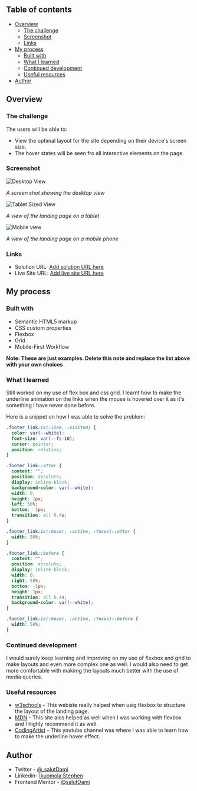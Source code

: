 ## Table of contents

- [Overview](#overview)
  - [The challenge](#the-challenge)
  - [Screenshot](#screenshot)
  - [Links](#links)
- [My process](#my-process)
  - [Built with](#built-with)
  - [What I learned](#what-i-learned)
  - [Continued development](#continued-development)
  - [Useful resources](#useful-resources)
- [Author](#author)

## Overview

### The challenge

The users will be able to:

- View the optimal layout for the site depending on their device's screen size.
- The hover states will be seen fro all interective elements on the page.

### Screenshot

![Desktop View](screenshots/Desktop.jpeg)

_A screen shot showing the desktop view_

![Tablet Sized View](screenshots/Tablet.jpeg)

_A view of the landing page on a tablet_

![Mobile view](screenshots/Mobile.jpeg)

_A view of the landing page on a mobile phone_

### Links

- Solution URL: [Add solution URL here](https://github.com/stephenikuomola/Huddle-landing-page-alternating-features)
- Live Site URL: [Add live site URL here](https://stephenikuomola.github.io/Huddle-landing-page-alternating-features/)

## My process

### Built with

- Semantic HTML5 markup
- CSS custom properties
- Flexbox
- Grid
- Mobile-First Workflow

**Note: These are just examples. Delete this note and replace the list above with your own choices**

### What I learned

Still worked on my use of flex box and css grid. I learnt how to make the underline animation on the links when the mouse is hovered over it as it's something I have never done before.

Here is a snippet on how I was able to solve the problem:

```css
.footer_link:is(:link, :visited) {
  color: var(--white);
  font-size: var(--fs-10);
  cursor: pointer;
  position: relative;
}

.footer_link::after {
  content: "";
  position: absolute;
  display: inline-block;
  background-color: var(--white);
  width: 0;
  height: 1px;
  left: 50%;
  bottom: -1px;
  transition: all 0.4s;
}

.footer_link:is(:hover, :active, :focus)::after {
  width: 50%;
}

.footer_link::before {
  content: "";
  position: absolute;
  display: inline-block;
  width: 0;
  right: 50%;
  bottom: -1px;
  height: 1px;
  transition: all 0.4s;
  background-color: var(--white);
}

.footer_link:is(:hover, :active, :focus)::before {
  width: 50%;
}
```

### Continued development

I would surely keep learning and improving on my use of flexbox and grid to make layouts and even more complex one as well. I would also need to get more comfortable with makimg the layouts much better with the use of media queries.

### Useful resources

- [w3schools](https://w3schools.com) - This webiste really helped when usig flexbox to structure the layout of the landing page.
- [MDN](https://developer.mozilla.org/en-US/docs/Learn/CSS/CSS_layout/Flexbox) - This site alos helped as well when I was working with flexbox and I highly recommend it as well.
- [CodingArtist](https://www.youtube.com/watch?v=aswRKAjjWuE) - This youtube channel was where I was able to learn how to make the underline hover effect.

## Author

- Twitter - [@\_salutDami](https://www.twitter.com/stephenikuomola)
- Linkedin- [Ikuomola Stephen](https://www.linkedin.com/in/ikuomola-stephen/)
- Frontend Mentor - [@salutDami](https://www.frontendmentor.io/profile/stephenikuomola)

